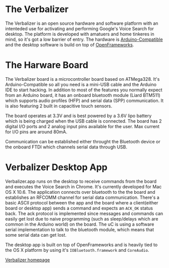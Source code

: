 The Verbalizer
==============

The Verbalizer is an open source hardware and software platform with an intenteded use for activating and performing Google's Voice Search for desktop. The platform is developed with amatuers and home tinkeres in mind, so it's got a low barrier of entry. The hardware is [Arduino-Compatible](http://arduino.cc/) and the desktop software is build on top of [OpenFrameworks](http://www.openframeworks.cc/).


The Harware Board
=================

The Verbalizer board is a microcontroller board based on ATMega328. It's Arduino-Compatible so all you need is a mini-USB cable and the Arduino IDE to start hacking. In addition to most of the features you normally expect from an Arduino board, it has an onboard bluetooth module (Liard BTM511) which supports audio profiles (HFP) and serial data (SPP) communication. It is also featuring 2 built in capacitive touch sensors. 

The board operates at 3.3V and is best powered by a 3.6V lipo battery which is being charged when the USB cable is connected. The board has 2 digital I/O ports and 2 analog input pins available for the user. Max current for I/O pins are around 80mA.

Communication can be established either throught the Bluetooth device or the onboard FTDI which channels serial data through USB. 

Verbalizer Desktop App
======================

Verbalizer.app runs on the desktop to receive commands from the board and executes the Voice Search in Chrome. It's currently developed for Mac OS X 10.6. The application connects over bluetooth to the the board and establishes an RFCOMM channel for serial data communication. There's a basic ASCII protocol between the app and the board where a client(either board or desktop app) sends a command and expects an `ACK_OK` status back. The ack protocol is implemented since messages and commands can easily
get lost due to naive programming (such as sleep/delays which are common in the Arduino world) on the board. The uC is using a software serial implementation to talk to the bluetooth module, which means that some serial data can get lost.

The desktop app is built on top of OpenFrameworks and is heavily tied to the OS X platform by using it's `IOBluetooth.framework` and `CoreAudio`.


[Verbalizer homepage](http://breakfastny.com/verbalizer)
